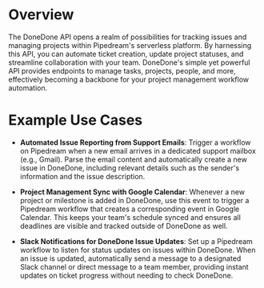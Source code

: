 # Overview

The DoneDone API opens a realm of possibilities for tracking issues and managing projects within Pipedream's serverless platform. By harnessing this API, you can automate ticket creation, update project statuses, and streamline collaboration with your team. DoneDone's simple yet powerful API provides endpoints to manage tasks, projects, people, and more, effectively becoming a backbone for your project management workflow automation.

# Example Use Cases

- **Automated Issue Reporting from Support Emails**: Trigger a workflow on Pipedream when a new email arrives in a dedicated support mailbox (e.g., Gmail). Parse the email content and automatically create a new issue in DoneDone, including relevant details such as the sender's information and the issue description.

- **Project Management Sync with Google Calendar**: Whenever a new project or milestone is added in DoneDone, use this event to trigger a Pipedream workflow that creates a corresponding event in Google Calendar. This keeps your team's schedule synced and ensures all deadlines are visible and tracked outside of DoneDone as well.

- **Slack Notifications for DoneDone Issue Updates**: Set up a Pipedream workflow to listen for status updates on issues within DoneDone. When an issue is updated, automatically send a message to a designated Slack channel or direct message to a team member, providing instant updates on ticket progress without needing to check DoneDone.
